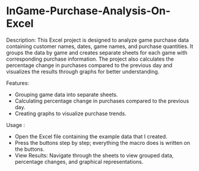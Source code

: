 # InGame-Purchase-Analysis-On-Excel

Description:
This Excel project is designed to analyze game purchase data containing customer names, dates, game names, and purchase quantities.
 It groups the data by game and creates separate sheets for each game with corresponding purchase information. 
The project also calculates the percentage change in purchases compared to the previous day and 
visualizes the results through graphs for better understanding.

Features:
- Grouping game data into separate sheets.
- Calculating percentage change in purchases compared to the previous day.
- Creating graphs to visualize purchase trends.

Usage :

- Open the Excel file containing the example data that I created.
- Press the buttons step by step; everything the macro does is written on the buttons.
- View Results:
Navigate through the sheets to view grouped data, percentage changes, and graphical representations.
